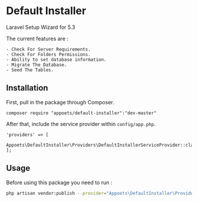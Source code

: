 # Default Installer
Laravel Setup Wizard for 5.3

The current features are : 

	- Check For Server Requirements.
	- Check For Folders Permissions.
	- Ability to set database information.
	- Migrate The Database.
	- Seed The Tables.
  

## Installation

First, pull in the package through Composer.

```
composer require "appoets/default-installer":"dev-master"

```

After that, include the service provider within `config/app.php`.

```
'providers' => [
    Appoets\DefaultInstaller\Providers\DefaultInstallerServiceProvider::class,
];
```

## Usage

Before using this package you need to run :
```bash
php artisan vendor:publish --provider="Appoets\DefaultInstaller\Providers\DefaultInstallerServiceProvider"
```

